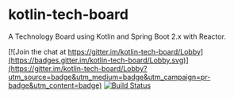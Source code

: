 # kotlin-tech-board
A Technology Board using Kotlin and Spring Boot 2.x with Reactor.

[![Join the chat at https://gitter.im/kotlin-tech-board/Lobby](https://badges.gitter.im/kotlin-tech-board/Lobby.svg)](https://gitter.im/kotlin-tech-board/Lobby?utm_source=badge&utm_medium=badge&utm_campaign=pr-badge&utm_content=badge)
[![Build Status](https://travis-ci.org/tiarebalbi/kotlin-tech-board.svg?branch=master)](https://travis-ci.org/tiarebalbi/kotlin-tech-board)
